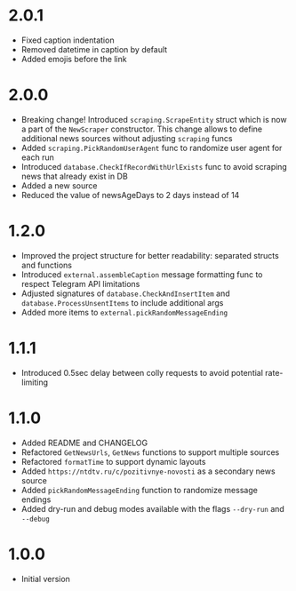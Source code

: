 # 2.0.1

* Fixed caption indentation
* Removed datetime in caption by default 
* Added emojis before the link

# 2.0.0

* Breaking change! Introduced `scraping.ScrapeEntity` struct which is now a part of the `NewScraper` constructor. This change allows to define additional news sources without adjusting `scraping` funcs
* Added `scraping.PickRandomUserAgent` func to randomize user agent for each run
* Introduced `database.CheckIfRecordWithUrlExists` func to avoid scraping news that already exist in DB
* Added a new source
* Reduced the value of newsAgeDays to 2 days instead of 14

# 1.2.0

* Improved the project structure for better readability: separated structs and functions
* Introduced `external.assembleCaption` message formatting func to respect Telegram API limitations
* Adjusted signatures of `database.CheckAndInsertItem` and `database.ProcessUnsentItems` to include additional args
* Added more items to `external.pickRandomMessageEnding`

# 1.1.1

* Introduced 0.5sec delay between colly requests to avoid potential rate-limiting

# 1.1.0

* Added README and CHANGELOG
* Refactored `GetNewsUrls`, `GetNews` functions to support multiple sources
* Refactored `formatTime` to support dynamic layouts
* Added `https://ntdtv.ru/c/pozitivnye-novosti` as a secondary news source
* Added `pickRandomMessageEnding` function to randomize message endings
* Added dry-run and debug modes available with the flags `--dry-run` and `--debug`

# 1.0.0

* Initial version
